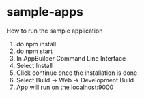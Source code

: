 # sample-apps
How to run the sample application

1. do npm install
2. do npm start
3. In AppBuilder Command Line Interface
4. Select Install
5. Click continue once the installation is done
6. Select Build -> Web -> Development Build
7. App will run on the localhost:9000
